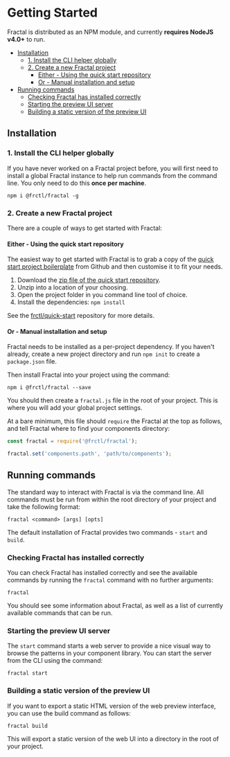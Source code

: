 # Getting Started

Fractal is distributed as an NPM module, and currently **requires NodeJS v4.0+** to run.

<!-- START doctoc generated TOC please keep comment here to allow auto update -->
<!-- DON'T EDIT THIS SECTION, INSTEAD RE-RUN doctoc TO UPDATE -->


- [Installation](#installation)
  - [1. Install the CLI helper globally](#1-install-the-cli-helper-globally)
  - [2. Create a new Fractal project](#2-create-a-new-fractal-project)
    - [Either - Using the quick start repository](#either---using-the-quick-start-repository)
    - [Or - Manual installation and setup](#or---manual-installation-and-setup)
- [Running commands](#running-commands)
  - [Checking Fractal has installed correctly](#checking-fractal-has-installed-correctly)
  - [Starting the preview UI server](#starting-the-preview-ui-server)
  - [Building a static version of the preview UI](#building-a-static-version-of-the-preview-ui)

<!-- END doctoc generated TOC please keep comment here to allow auto update -->

## Installation

### 1. Install the CLI helper globally

If you have never worked on a Fractal project before, you will first need to install a global Fractal instance to help run commands from the command line. You only need to do this **once per machine**.

```shell
npm i @frctl/fractal -g
```

### 2. Create a new Fractal project

There are a couple of ways to get started with Fractal:

#### Either - Using the quick start repository

The easiest way to get started with Fractal is to grab a copy of the [quick start project boilerplate](https://github.com/frctl/quick-start) from Github and then customise it to fit your needs.

1. Download the [zip file of the quick start repository](https://github.com/frctl/skeleton/archive/master.zip).
2. Unzip into a location of your choosing.
3. Open the project folder in you command line tool of choice.
4. Install the dependencies: `npm install`

See the [frctl/quick-start](https://github.com/frctl/quick-start) repository for more details.

#### Or - Manual installation and setup

Fractal needs to be installed as a per-project dependency. If you haven't already, create a new project directory and run `npm init` to create a `package.json` file.

Then install Fractal into your project using the command:

```
npm i @frctl/fractal --save
```

You should then create a `fractal.js` file in the root of your project. This is where you will add your global project settings.

At a bare minimum, this file should `require` the Fractal at the top as follows, and tell Fractal where to find your components directory:

```js
const fractal = require('@frctl/fractal');

fractal.set('components.path', 'path/to/components');
```

## Running commands

The standard way to interact with Fractal is via the command line. All commands must be run from within the root directory of your project and take the following format:

```shell
fractal <command> [args] [opts]
```
The default installation of Fractal provides two commands - `start` and `build`.

### Checking Fractal has installed correctly

You can check Fractal has installed correctly and see the available commands by running the `fractal` command with no further arguments:

```shell
fractal
```

You should see some information about Fractal, as well as a list of currently available commands that can be run.

### Starting the preview UI server

The `start` command starts a web server to provide a nice visual way to browse the patterns in your component library. You can start the server from the CLI using the command:

```shell
fractal start
```

### Building a static version of the preview UI

If you want to export a static HTML version of the web preview interface, you can use the build command as follows:

```shell
fractal build
```

This will export a static version of the web UI into a directory in the root of your project.
